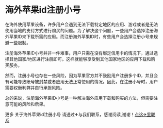 # 海外苹果id注册小号

在海外使用苹果设备，许多用户会遇到无法下载特定地区的应用、游戏或者是无法使用当地的支付方式进行购买的问题。为了解决这个问题，一些用户会选择注册海外苹果ID来下载所需的应用。而注册海外苹果ID时，有些用户会选择注册小号来规避一些限制。

注册海外苹果ID小号并非一件难事，用户只需在没有绑定信用卡的情况下，通过选择其他国家/地区进行注册即可。这样就能够享受到其他国家地区的应用下载和购买服务。

然而，注册小号也存在一些风险，因为苹果官方并不鼓励用户注册多个ID，并且会有可能导致账号被封禁或者应用无法正常使用的情况。因此，在注册小号时，用户需要权衡利弊并自行承担风险。

总的来说，注册海外苹果ID小号是一种解决海外应用下载和购买的方法，但需要注意可能的风险和后果。

更多 关于海外苹果id注册小号 请通过✈与我们联系，感谢阅读,谢谢！[点这✈里联系](https://ww.k02.cc)